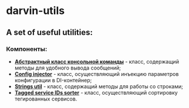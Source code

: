 # darvin-utils

## A set of useful utilities:

### Компоненты:

- [**Абстрактный класс консольной команды**](/Command/AbstractContainerAwareCommand.php) - класс, содержащий методы для
 удобного вывода сообщений;
- [**Config injector**](/Resources/doc/config_injector.md) - класс, осуществляющий инъекцию параметров конфигурации в
 DI-контейнер;
- [**Strings util**](/Strings/StringsUtil.php) - класс, содержащий методы для работы со строками;
- [**Tagged service IDs sorter**](/Resources/doc/tagged_service_ids_sorter.md) - класс, осуществляющий сортировку
 тегированных сервисов.

